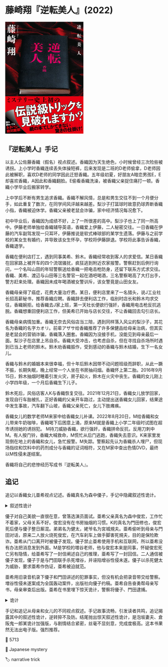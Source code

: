 # 藤崎翔『逆転美人』(2022)

<img src=images/2022_cover.jpg width=250/>

## 『逆転美人』手记

以主人公佐藤香織（假名）视点叙述。香織因为天生绝色，小时候曾经三次险些被诱拐。上小学时香織连续丢失体操短裤，后来发现是二班的D老师偷拿，D老师因此被解职，喜欢D老师的同学因此迁怒香織。五年级初夏，好朋友A暗恋男孩E，E却喜欢香織，A因此和香織翻脸。E偷看香織洗澡，被香織父亲捉住痛打一顿。香織小学毕业后搬家转学。

上中学后不断有男生追求香織。香織不解风情，总是和男生交往不到一个月便分手，如此重复了数次，在同学间风评越来越差。梨沙子打篮球时故意扔球弄断香織小指，香織被迫休学。香織父亲被老鼠会诈骗，家中经济情况每况愈下。

初中毕业后，香織因为成绩不好，上了一所很差的高中。梨沙子也上了同一所高中。伊藤老师单独给香織辅导英语，香織爱上伊藤，二人秘密交往。一日香織在伊藤的汽车副驾发现一只耳环，伊藤推说是软式棒球部的某学生遗落。伊藤与之前学校的某女生有婚约，并导致该女生怀孕，学校将伊藤辞退。学校将此事告诉香織，香織退学。

香織在便利店打工，遇到同事美希、鈴木。香織经常收到客人的求爱信。某日香織在回家路上被开车的四个流氓骚扰，疯狂逃到附近农家报警。警察赶到后例行询问，一个名叫山田的年轻警察送给香織一把电击枪防身，还留下联系方式求交往。香織、美希、渡辺与山田等三名警官一起在酒吧喝酒，三名警察喝高了大打出手，警方赶来处理。香織因未成年喝酒被女警训斥，该女警竟是山田女友。

香織母亲得了癌症，花费大量治疗费。某日，便利店里来了一名猎头，说J工业社长招高薪秘书，推荐香織应聘。香織辞去便利店工作，临别时店长和鈴木均求交往，香織婉拒。给香織去J家上班，第一天社长便欲行强奸，香織用电击枪反抗逃脱。香織想重回便利店工作，但美希已开始与店长交往，不让香織回去勾引店长。

香織母亲病情加重。香織无奈去风俗店当三陪，遇到同样落入风尘的梨沙子，其花名为香織的名字カオリ。前辈アザサ给香織推荐了许多保健品给母亲治病，但其实是老鼠会的营销诈骗，香織落入圈套。香織因为没接手机，没能见到母亲最后一面。梨沙子在店里上吊自杀。香織大受冲击，也考虑自杀，但在寻找自杀场所时遇到已当上老师的鈴木。鈴木劝香織振作，受到感动的香織与鈴木结婚，生下一名女儿。

香織与鈴木的婚姻本来很幸福，但十年后鈴木因带不动问题班级而辞职，从此一蹶不振，长期失眠，晚上经常一个人坐在书房抽闷烟。香織怀上第二胎。2016年9月15日，鈴木抽烟时睡着引发火灾，房子起火，鈴木在火灾中丧生。香織的女儿刚上小学四年级，一个月后香織生下儿子。

鈴木死后，风俗店客人K与香織恢复交往。2021年12月21日，香織女儿放学回家，发现自行车胎被扎，正好香織的父亲开车路过，主动提出送香織女儿回家，结果途中发生事故，汽车翻下山坡，香織父亲死亡，女儿下肢瘫痪。

香織女儿的数学老师M来家中给香織女儿补课。2022年8月20日，M给香織和女儿带来牛奶咖啡，香織喝下后困意上涌，原来M就是香織上小学二年级时试图在超市诱拐她的诱拐犯。
M持刀威胁香織，欲行强奸，香織拼命反抗，反用刀刺中M。有人按门铃，香織大喊救命，M慌忙从后门逃跑，香織失去意识。K来家里发现倒在地上的香織和女儿，急忙报警。M失踪。警察起先认为香織杀人埋尸，但现场指纹和饮料中的药剂成分与香織的证词相符，又在M家中查出色情DVD，最终以M性侵未遂结案。

香織将自己的悲惨经历写成书『逆転美人』。

## 追记

追记以香織女儿亜希视点记述。香織真名为森中優子，手记中隐藏叙述性诡计。

<details><summary>叙述性诡计</summary>
手记其实是亜希根据母亲口述整理。香織（優子）1983年10月生，初中入学时却被人夸像深田恭子，当时深田恭子还没有红。对话中提到的各种电视节目年代不对。香織不喜欢虫子，但手记里有许多昆虫比喻，亜希对昆虫有兴趣。
</details>

優子对自己美貌一直很在意，曾落选演员面试。亜希父亲真名为森中俊宏，工作忙不着家，父母关系不好。俊宏没有在书房抽烟的习惯。K的真名为門田修也，俊宏死后便与優子整日厮混。弟弟名为健太，姥爷名为宮城規夫。亜希偷听到母亲与門田对话，原来二人放火烧死俊宏，在汽车刹车上做手脚害死規夫，目的是保险欺诈。亜希从门口离开时被優子发现。優子禁止亜希使用手机和互联网，所以亜希没有办法把消息发到外面。M是学校的増谷老师，他与俊宏本来是同事，怀疑俊宏死亡另有隐情，给亜希写了一封信阐述自己的推理，亜希写了一封回信。二人通信被優子发现，優子于是与門田联手杀死増谷，并诬陷增谷性侵未遂。優子以杀死健太为威胁，要求亜希作伪证，亜希被迫就范。

亜希用旧录音机录下優子和門田讲述的犯罪事实，但没有机会把录音带交给警察。増谷性侵未遂案成为全国轰动案件，出版社向優子约稿。亜希自告奋勇帮母亲写书，母亲审查后出版。亜希在书里埋下惊天诡计，警察将優子、門田逮捕。

<details><summary>诡计</summary>
手记自后往前，左边页左上角和右边页右上角的字连起来读，组成隐藏句子，控诉優子的門田罪行，并向读者求救。追记也隐藏了一个句子。
</details>

手记和追记从母亲和女儿的不同视点叙述。手记故事流畅，引发读者共鸣，追记揭露其中的叙述性诡计，逆转猝不及防。结尾抛出惊天叙述性诡计，是泡坂妻夫、倉阪鬼一郎某诡计加强版，与剧情结合紧密，丝毫不显刻意，完成度极高。这本书果然无法出电子版。强烈推荐。

:link: 5713

:file_folder: Japanese mystery

:label: narrative trick
